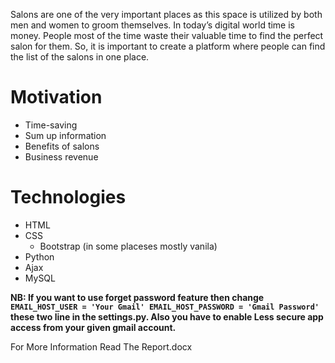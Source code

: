 Salons are one of the very important places as this space is utilized by both men and women to groom themselves. In today’s digital world time is money. People most of the time waste their valuable time to find the perfect salon for them.  So, it is important to create a platform where people can find the list of the salons in one place.

# Motivation
- Time-saving
- Sum up information
- Benefits of salons
- Business revenue

# Technologies
- HTML
- CSS
  - Bootstrap (in some placeses mostly vanila)
- Python
- Ajax
- MySQL

**NB: If you want to use forget password feature then change `EMAIL_HOST_USER = 'Your Gmail' EMAIL_HOST_PASSWORD = 'Gmail Password'` these two line in the settings.py. Also you have to enable Less secure app access from your given gmail account.**

For More Information Read The Report.docx
